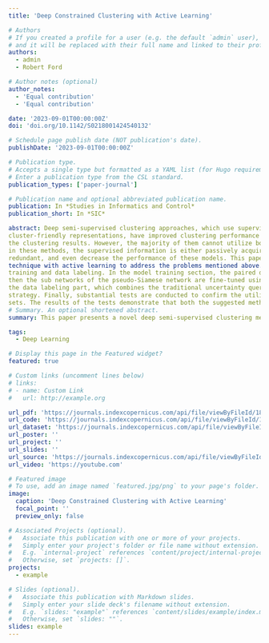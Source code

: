 ```yaml
---
title: 'Deep Constrained Clustering with Active Learning'

# Authors
# If you created a profile for a user (e.g. the default `admin` user), write the username (folder name) here
# and it will be replaced with their full name and linked to their profile.
authors:
  - admin
  - Robert Ford

# Author notes (optional)
author_notes:
  - 'Equal contribution'
  - 'Equal contribution'

date: '2023-09-01T00:00:00Z'
doi: 'doi.org/10.1142/S0218001424540132'

# Schedule page publish date (NOT publication's date).
publishDate: '2023-09-01T00:00:00Z'

# Publication type.
# Accepts a single type but formatted as a YAML list (for Hugo requirements).
# Enter a publication type from the CSL standard.
publication_types: ['paper-journal']

# Publication name and optional abbreviated publication name.
publication: In *Studies in Informatics and Control*
publication_short: In *SIC*

abstract: Deep semi-supervised clustering approaches, which use supervised data to help the deep neural network acquire
cluster-friendly representations, have improved clustering performance and simultaneously increased the semantic value of
the clustering results. However, the majority of them cannot utilize both labeled and unlabeled data completely. Furthermore,
in these methods, the supervised information is either passively acquired or randomly picked, which may be insufficient,
redundant, and even decrease the performance of these models. This paper provides a deep semi-supervised clustering
technique with active learning to address the problems mentioned above. The procedure is divided into two sections: model
training and data labeling. In the model training section, the paired data is used to train the pseudo-Siamese network, and
then the sub networks of the pseudo-Siamese network are fine-tuned using self-training. A new query strategy is devised in
the data labeling part, which combines the traditional uncertainty query strategy with the deep Bayesian uncertainty query
strategy. Finally, substantial tests are conducted to confirm the utility of the suggested approach on certain real-world data
sets. The results of the tests demonstrate that both the suggested method and query strategy are practical.
# Summary. An optional shortened abstract.
summary: This paper presents a novel deep semi-supervised clustering method with active learning, enhancing clustering performance by handling complex constraints and improving efficiency through active learning strategies.

tags:
  - Deep Learning

# Display this page in the Featured widget?
featured: true

# Custom links (uncomment lines below)
# links:
# - name: Custom Link
#   url: http://example.org

url_pdf: 'https://journals.indexcopernicus.com/api/file/viewByFileId/1843643'
url_code: 'https://journals.indexcopernicus.com/api/file/viewByFileId/1843643'
url_dataset: 'https://journals.indexcopernicus.com/api/file/viewByFileId/1843643'
url_poster: ''
url_project: ''
url_slides: ''
url_source: 'https://journals.indexcopernicus.com/api/file/viewByFileId/184364'
url_video: 'https://youtube.com'

# Featured image
# To use, add an image named `featured.jpg/png` to your page's folder.
image:
  caption: 'Deep Constrained Clustering with Active Learning'
  focal_point: ''
  preview_only: false

# Associated Projects (optional).
#   Associate this publication with one or more of your projects.
#   Simply enter your project's folder or file name without extension.
#   E.g. `internal-project` references `content/project/internal-project/index.md`.
#   Otherwise, set `projects: []`.
projects:
  - example

# Slides (optional).
#   Associate this publication with Markdown slides.
#   Simply enter your slide deck's filename without extension.
#   E.g. `slides: "example"` references `content/slides/example/index.md`.
#   Otherwise, set `slides: ""`.
slides: example
---
```


<!-- {{% callout note %}}
Click the _Cite_ button above to demo the feature to enable visitors to import publication metadata into their reference management software.
{{% /callout %}}

{{% callout note %}}
Create your slides in Markdown - click the _Slides_ button to check out the example.
{{% /callout %}}

Add the publication's **full text** or **supplementary notes** here. You can use rich formatting such as including [code, math, and images](https://docs.hugoblox.com/content/writing-markdown-latex/). -->
